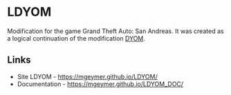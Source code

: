 # LDYOM
Modification for the game Grand Theft Auto: San Andreas. It was created as a logical continuation of the modification [DYOM](https://dyom.gtagames.nl/).

## Links
* Site LDYOM - https://mgeymer.github.io/LDYOM/
* Documentation - https://mgeymer.github.io/LDYOM_DOC/